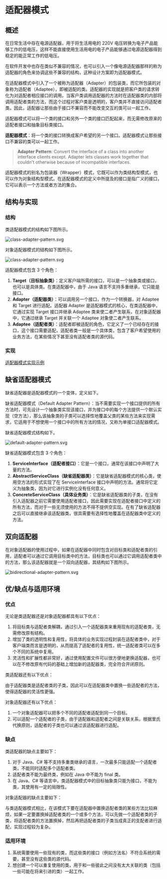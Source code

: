 # 适配器模式

## 概述

在日常生活中存在电源适配器，用于将生活用电的 220V 电压转换为电子产品能够工作的低电压，这样不能直接使用生活用电的电子产品能够通过电源适配器得到稳定的能正常工作的低电压。

在软件开发中也存在类似不兼容的情况，也可以引入一个像电源适配器那样的称为适配器的角色来协调这些不兼容的结构，这种设计方案即为适配器模式。

在适配器模式中引入了一个被称为适配器（Adapter）的包装类，而它所包装的对象称为适配者（Adaptee），即被适配的类。适配器的实现就是把客户类的请求转化为对适配者相应接口的调用。当客户类调用适配器的方法时在适配器类的内部将调用适配者类的方法，而这个过程对客户类是透明的，客户类并不直接访问适配者类。因此，适配器让那些由于接口不兼容而不能改变交互的类可以一起工作。

适配器模式可以将一个类的接口和另外一个类的接口匹配起来，而无需修改原来的适配者接口和抽象目标类接口。

**适配器模式**：将一个类的接口转换成客户希望的另一个接口。适配器模式让那些接口不兼容的类可以一起工作。

> **Adapter Pettern**: Convert the interface of a class into another interface clients except. Adapter lets classes work together that couldn't otherwise because of incompatible interfaces.

适配器模式的别名为包装器（Wrapper）模式，它既可以作为类结构型模式，也可以作为对象结构型模式。在适配器模式的定义中所提及的接口是指广义的接口，它可以表示一个方法或者方法的集合。

## 结构与实现

### 结构

类适配器模式的结构如下图所示。

![class-adapter-pattern.svg](./assets/class-adapter-pattern.svg)

对象适配器模式的结构如下图所示。

![class-adapter-pattern.svg](./assets/object-adapter-pattern.svg)

适配器模式包含 3 个角色：

1. **Target（目标抽象类）**：定义客户端所需的接口，可以是一个抽象类或接口，也可以是具体类。在类适配器中，由于 Java 语言不支持多重继承，它只能是接口。
2. **Adapter（适配器类）**：可以调用另一个接口，作为一个转换器，对 Adaptee 和 Target 进行适配。适配器 Adapter 是适配器模式的核心，在类适配器中，它通过实现 Target 接口并继承 Adaptee 类来使二者产生联系，在对象适配器中，它通过继承 Target 并关联一个 Adaptee 对象使二者产生联系。
3. **Adaptee（适配者类）**：适配者即被适配的角色，它定义了一个已经存在的接口，这个接口需要适配，适配者类一般是一个具体类，包含了客户希望使用的业务方法，在某些情况下甚至没有适配者类的源代码。

### 实现

[适配器模式实现示例](./examples/designpattern/adapter)

## 缺省适配器模式

缺省适配器是适配器模式的一个变体，定义如下。

缺省适配器模式（Default Adapter Pattern）：当不需要实现一个接口提供的所有方法时，可先设计一个抽象类实现该接口，并为接口中的每个方法提供一个默认实现（空方法），那么该抽象类的子类可以选择性地覆盖父类的某些方法来实现需求，它适用于不想使用一个接口中的所有方法的情况，又称为单接口适配器模式。

缺省适配器模式结构如下。

![default-adapter-pattern.svg](./assets/default-adapter-pattern.svg)

缺省适配器模式包含 3 个角色：

1. **ServiceInterface（适配者接口）**：它是一个接口，通常在该接口中声明了大量的方法。
2. **AbstractServiceClass（缺省适配器类）**：它是缺省适配器模式的核心类，使用空方法的形式实现了在 ServiceInterface 接口中声明的方法。通常将它定义为抽象类，因为对它进行实例化没有任何意义。
3. **ConcreteServiceClass（具体业务类）**：它是缺省适配器类的子类，在没有引入适配器之前它需要使用适配者接口，因此需要实现在适配者接口中定义的所有方法，而对于一些无须使用的方法不得不提供空实现。在有了缺省适配器之后可以直接继承该适配器类，很具需要有选择性地覆盖在适配器类中定义的方法。

## 双向适配器

在对象适配器的使用过程中，如果在适配器中同时包含对目标类和适配者类的引用，适配者可以通过它调用目标类中的方法，目标类也可以通过它调用适配者类中的方法，那么该适配器就是一个双向适配器，其结构如下图所示。

![bidirectional-adapter-pattern.svg](./assets/bidirectional-adapter-pattern.svg)

## 优/缺点与适用环境

### 优点

无论是类适配器还是对象适配器都具有以下优点：

1. 将目标类与适配者类解耦，通过引入一个适配器类来重用现有的适配者类，无需修改原有结构。
2. 增加了类的透明性和复用性，将具体的业务实现过程封装在适配者类中，对于客户端类而言是透明的，从而提高了适配者的复用性，统一适配者类可以在多个不同的系统中复用。
3. 灵活性和扩展性都非常好，通过使用配置文件可以很方便地更换适配器，也可以在不修改原有代码的基础上增加新的适配器类，完全符合开闭原则。

类适配器还有以下优点：

由于适配器类是适配者类的子类，因此可以在适配器类中置换一些适配者的方法，使得适配器的灵活性更强。

对象适配器还有以下优点：

1. 一个对象适配器可以把多个不同的适配者适配到同一个目标。
2. 可以适配一个适配者的子类，由于适配器和适配者之间是关联关系，根据里氏代换原则，适配者的子类也可以通过该适配器进行适配。

### 缺点

类适配器的缺点主要如下：

1. 对于 Java、C# 等不支持多重类继承的语言，一次最多只能适配一个适配者类，不能同时适配多个适配者类。
2. 适配者类不能为最终类，例如在 Java 中不能为 final 类。
3. 在 Java、C# 等语言中，类适配器模式中的目标抽象类只能为接口，不能为类，其使用有一定的局限性。

对象适配器的缺点主要如下：

与类适配器模式相比，在该模式下要在适配器中置换适配者类的某些方法比较麻烦，如果一定要置换掉适配者类的一个或多个方法，可以先做一个适配者类的子类，将适配者类的方法置换掉，然后再把适配者类的子类当成真正的支配者进行适配，实现过程较为复杂。

### 适用环境

1. 系统需要使用一些现有的类，而这些类的接口（例如方法名）不符合系统的需要，甚至没有这些类的源代码。
2. 想创建一个可以重复使用的类，用于和一些彼此之间没有太大关联的类（包括一些可能在将来引进的类）一起工作。